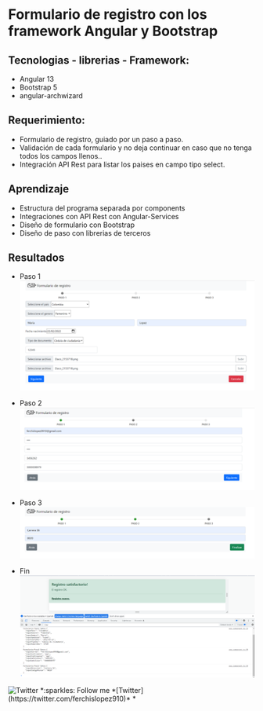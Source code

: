 # Formulario de registro con los framework Angular y Bootstrap

## Tecnologias - librerias - Framework: 
- Angular 13
- Bootstrap 5
- angular-archwizard

## Requerimiento: 
- Formulario de registro, guiado por un paso a paso.
- Validación de cada formulario y no deja continuar en caso
	que no tenga todos los campos llenos..
- Integración API Rest para listar los paises en campo tipo select.

## Aprendizaje
- Estructura del programa separada por components
- Integraciones con API Rest con Angular-Services
- Diseño de formulario con Bootstrap
- Diseño de paso con librerias de terceros

## Resultados
- Paso 1
![ScreenShot](reto-form-angular/src/assets/Paso1.png)

- Paso 2
![ScreenShot](reto-form-angular/src/assets/Paso2.png)

- Paso 3
![ScreenShot](reto-form-angular/src/assets/Paso3.png)

- Fin
![ScreenShot](reto-form-angular/src/assets/Fin.png)

<p aling="center">
<a>
<img src="https://i.pinimg.com/originals/ba/46/c8/ba46c8090ccc536ef26c005f9f2fc404.gif" alt="Twitter" width=5% /></a>
*:sparkles: Follow me *[Twitter](https://twitter.com/ferchislopez910)*
*<p aling="center">

